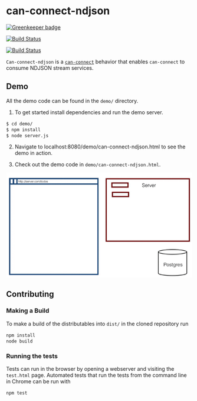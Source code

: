 # can-connect-ndjson

[![Greenkeeper badge](https://badges.greenkeeper.io/canjs/can-connect-ndjson.svg)](https://greenkeeper.io/)

[![Build Status](https://travis-ci.org/canjs/can-connect-ndjson.png?branch=master)](https://travis-ci.org/canjs/can-connect-ndjson)

[![Build Status](https://saucelabs.com/browser-matrix/can-connect-ndjson.svg)](https://saucelabs.com/beta/builds/04de5977a9784f0ebb38d9427166b387)

`Can-connect-ndjson` is a [`can-connect`]() behavior that enables `can-connect` to consume NDJSON stream services.

## Demo

All the demo code can be found in the `demo/` directory. 

1. To get started install dependencies and run the demo server.

```shell
$ cd demo/
$ npm install
$ node server.js
```

2. Navigate to localhost:8080/demo/can-connect-ndjson.html to see the demo in action.

3. Check out the demo code in `demo/can-connect-ndjson.html`.

![ndjsonStream Visual](ndjsonStream.gif)


## Contributing

### Making a Build

To make a build of the distributables into `dist/` in the cloned repository run

```
npm install
node build
```

### Running the tests

Tests can run in the browser by opening a webserver and visiting the `test.html` page.
Automated tests that run the tests from the command line in Chrome can be run with

```
npm test
```
